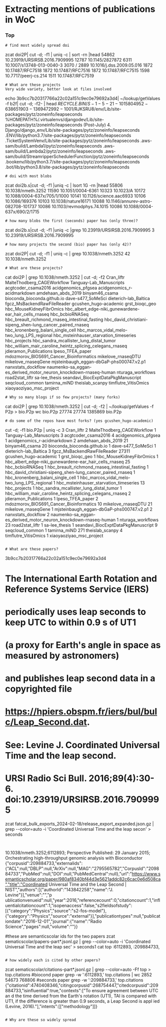 # Extracting mentions of publications in WoC

### Top
```
# find most widely spread doi
```
zcat doi2P| cut -d\; -f1 | uniq -c | sort -rn |head
  54862 10.23919/URSIRSB.2016.7909995
  12787 10.1145/2827872
   6311 10.1007/s13748-013-0040-3
   3070 /
   2889 10.1016/j.dss.2009.05.016
   1872 10.17487/RFC7518
   1872 10.17487/RFC7516
   1872 10.17487/RFC7515
   1598 10.7717/peerj-cs.214
   1511 10.17487/RFC7519
```
# What are these projects
Very wide variety, better look at files involved
```
echo 3b9cc7b20317766a22c02a151c9ec0e79692a3d4| ~/lookup/getValues -f b2f| cut -d\; -f2- | head
$RECYCLE.BIN/S-1-5-21-1015804952-638651903-1369472992-1001/$RJKSRU8/env/Lib/site-packages/pytz/zoneinfo/leapseconds
%HOMEPATH%/.virtualenvs/djangodev/Lib/site-packages/pytz/zoneinfo/leapseconds
(Post-July) 4. Django/django_env/Lib/site-packages/pytz/zoneinfo/leapseconds
.ENV/lib/python3.7/site-packages/pytz/zoneinfo/leapseconds
.TicketSystemVenv/Lib/site-packages/pytz/zoneinfo/leapseconds
.aws-sam/build/Lambda1/pytz/zoneinfo/leapseconds
.aws-sam/build/Lambda2/pytz/zoneinfo/leapseconds
.aws-sam/build/StreamripperSchedulerFunction/pytz/zoneinfo/leapseconds
.bookenv/lib/python3.7/site-packages/pytz/zoneinfo/leapseconds
.bot/lib/python3.8/site-packages/pytz/zoneinfo/leapseconds
```
# doi with most blobs
```
zcat doi2b.s|cut -d\; -f1 |uniq -c | lsort 1G -rn |head
  55806 10.1038/nmeth.3252
  11590 10.1051/0004-6361
  10323 10.1023/A
  10172 10.1088/0004-637x/705/1/1000
  10141 10.1126/science.aac6933
  10106 10.1086/169376
  10103 10.1038/nature16171
  10088 10.1146/annurev-astro-082708-101737
  10086 10.1103/revmodphys.74.1015
  10086 10.1088/0004-637x/690/2/1715
```
# how many blobs the first (seconds) paper has (only three)?
```
zcat doi2b.s|cut -d\; -f1 |uniq -c |grep 10.23919/URSIRSB.2016.7909995
     3 10.23919/URSIRSB.2016.7909995
```
# how many projects the second (bio) paper has (only 42)?
```
zcat doi2P| cut -d\; -f1 | uniq -c | grep 10.1038/nmeth.3252
     42 10.1038/nmeth.3252
```
# What are these projects?
```
cat doi2P | grep  10.1038/nmeth.3252 | cut -d\; -f2
Cran_liftr
MalteThodberg_CAGEWorkflow
Tanguay-Lab_Manuscripts
acgtcoder_csama2016
acidgenomics_pfgsea
acidgenomics_r-acidmarkdown
amdehaan_abds_2019
binyam46_csama
bioconda_bioconda.github.io
dave-s477_SoMeSci
dieterich-lab_Baltica
fgcz_MsBackendRawFileReader
gcushen_hugo-academic
grst_bioqc_geo
hbc_MouseKidneyFibrOmics
hbc_albert_edge-niki_gunewardene-ear_hair_cells_rnaseq
hbc_bcbioRNASeq
hbc_breault_richmond_rnaseq_intestinal_fasting
hbc_david_christiani-sipeng_shen-lung_cancer_paired_rnaseq
hbc_kronenberg_balani_single_cell
hbc_marcos_vidal_melo-two_lung_LPS_regional
hbc_msteinhauser_starvation_timeseries
hbc_projects
hbc_sandra_mcallister_lung_distal_tumor
hbc_william_mair_caroline_heintz_splicing_celegans_rnaseq
jdieramon_Publications
lpeso_TFEA_paper
mdozmorov_BIOS691_Cancer_Bioinformatics
mikelove_rnaseqDTU
mikelove_rnaseqGene
mjsteinbaugh_eggan-dbGaP-phs000747.v2.p1
nanxstats_dockflow
naumenko-sa_eggan-es_derived_motor_neuron_knockdown-rnaseq-human
nturaga_workflows
road2stat_liftr
sa-lee_thesis
seandavi_BiocExptDataPkgManuscript
seqcloud_common
tamirna_miND
theislab_scanpy
timflutre_VitisOmics
xiaoyaoziyao_msc_project
```
# Why so many blogs if so few projects? (many forks)
```
cat doi2P | grep  10.1038/nmeth.3252 | cut -d\; -f2 | ~/lookup/getValues -f P2p > bio.P2p 
wc bio.P2p 
  27774   27774 1385869 bio.P2p
```
# do some of the repos have most forks? (yes gcushen_hugo-academic)
```
cut -d\; -f1 bio.P2p | uniq -c
      3 Cran_liftr
      2 MalteThodberg_CAGEWorkflow
      1 Tanguay-Lab_Manuscripts
      3 acgtcoder_csama2016
      4 acidgenomics_pfgsea
      1 acidgenomics_r-acidmarkdown
      2 amdehaan_abds_2019
     21 binyam46_csama
     20 bioconda_bioconda.github.io
      1 dave-s477_SoMeSci
      1 dieterich-lab_Baltica
      3 fgcz_MsBackendRawFileReader
  27311 gcushen_hugo-academic
      1 grst_bioqc_geo
      1 hbc_MouseKidneyFibrOmics
      1 hbc_albert_edge-niki_gunewardene-ear_hair_cells_rnaseq
     25 hbc_bcbioRNASeq
      1 hbc_breault_richmond_rnaseq_intestinal_fasting
      1 hbc_david_christiani-sipeng_shen-lung_cancer_paired_rnaseq
      1 hbc_kronenberg_balani_single_cell
      1 hbc_marcos_vidal_melo-two_lung_LPS_regional
      1 hbc_msteinhauser_starvation_timeseries
     13 hbc_projects
      1 hbc_sandra_mcallister_lung_distal_tumor
      1 hbc_william_mair_caroline_heintz_splicing_celegans_rnaseq
      2 jdieramon_Publications
      1 lpeso_TFEA_paper
      2 mdozmorov_BIOS691_Cancer_Bioinformatics
     10 mikelove_rnaseqDTU
     21 mikelove_rnaseqGene
      1 mjsteinbaugh_eggan-dbGaP-phs000747.v2.p1
      2 nanxstats_dockflow
      2 naumenko-sa_eggan-es_derived_motor_neuron_knockdown-rnaseq-human
      1 nturaga_workflows
     23 road2stat_liftr
      1 sa-lee_thesis
      1 seandavi_BiocExptDataPkgManuscript
      9 seqcloud_common
      1 tamirna_miND
    271 theislab_scanpy
      4 timflutre_VitisOmics
      1 xiaoyaoziyao_msc_project

```

# What are these papers?
```
3b9cc7b20317766a22c02a151c9ec0e79692a3d4
# The International Earth Rotation and Reference Systems Service (IERS)
# periodically uses leap seconds to keep UTC to within 0.9 s of UT1
# (a proxy for Earth's angle in space as measured by astronomers)
# and publishes leap second data in a copyrighted file
# <https://hpiers.obspm.fr/iers/bul/bulc/Leap_Second.dat>.
# See: Levine J. Coordinated Universal Time and the leap second.
# URSI Radio Sci Bull. 2016;89(4):30-6. doi:10.23919/URSIRSB.2016.7909995
zcat fatcat_bulk_exports_2024-02-18/release_export_expanded.json.gz | grep --color=auto -i 'Coordinated Universal Time and the leap secon' > seconds
```


```
10.1038/nmeth.3252;6112893;    Perspective Published: 29 January 2015; Orchestrating high-throughput genomic analysis with Bioconductor
{"corpusid":209884733,"externalids":{"ACL":null,"DBLP":null,"ArXiv":null,"MAG":"2795565782","CorpusId":"209884733","PubMed":null,"DOI":null,"PubMedCentral":null},"url":"https://www.semanticscholar.org/paper/980af8340bf44d3e5621addc82c6cac0e6d508ca","title":"Coordinated Universal Time and the Leap Second | NIST","authors":[{"authorId":"143842258","name":"J. Levine"}],"venue":"","p
ublicationvenueid":null,"year":2016,"referencecount":0,"citationcount":1,"influentialcitationcount":1,"isopenaccess":false,"s2fieldsofstudy":[{"category":"Physics","source":"s2-fos-model"},{"category":"Physics","source":"external"}],"publicationtypes":null,"publicationdate":"2016-12-01","journal":{"name":"Radio Science","pages":null,"volume":""}}

#these are semanticscolar ids for the two papers
zcat sematicscolar/papers-part*.jsonl.gz | grep --color=auto -i 'Coordinated Universal Time and the leap sec' > seconds1
cat top 
:6112893,
:209884733,
```

# how widely each is cited by other papers?
```
zcat sematicscolar/citations-part*.jsonl.gz | grep --color=auto -Ff top > top.citations
#biocond paper
grep -w ':6112893,' top.citations  | wc
   2852   54673  768806
#seconds paper
grep -w ':209884733,' top.citations      
{"citationid":4740408346,"citingcorpusid":268754447,"citedcorpusid":209884733,"isinfluential":true,"contexts":["To ensure agreement between UTC an
d the time derived from the Earth's rotation (UT1), TAI is compared with UT1, if the difference is greater than 0.9 seconds, a Leap Second is appl
ied (Levine, 2016)."],"intents":[["methodology"]]}
```

# Why are these so widely spread




